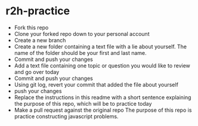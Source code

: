 # r2h-practice

- Fork this repo
- Clone your forked repo down to your personal account
- Create a new branch
- Create a new folder containing a text file with a lie about yourself. The name of the folder should be your first and last name.
- Commit and push your changes
- Add a text file containing one topic or question you would like to review and go over today
- Commit and push your changes
- Using git log, revert your commit that added the file about yourself
- push your changes
- Replace the instructions in this readme with a short sentence explaining the purpose of this repo, which will be to practice today
- Make a pull request against the original repo
The purpose of this repo is  practice constructing javascript problems.
